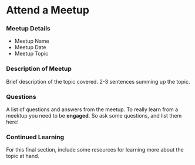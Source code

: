 <h1>Attend a Meetup</h1>

<h3>Meetup Details</h3>
<ul>
    <li>Meetup Name</li>
    <li>Meetup Date</li>
    <li>Meetup Topic</li>
</ul>

<h3>Description of Meetup</h3>
<p>Brief description of the topic covered. 2-3 sentences summing up the topic.</p>

<h3>Questions</h3>
<p>A list of questions and answers from the meetup. To really learn from a meektup you need to be <b>engaged</b>. So ask some questions, and list them here!</p>

<h3>Continued Learning</h3>
<p>For this final section, include some resources for learning more about the topic at hand.</p>
